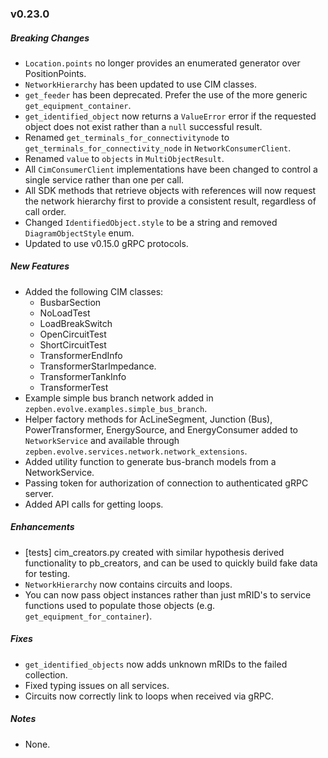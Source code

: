 ### v0.23.0

##### Breaking Changes
* `Location.points` no longer provides an enumerated generator over PositionPoints.
* `NetworkHierarchy` has been updated to use CIM classes.
* `get_feeder` has been deprecated. Prefer the use of the more generic `get_equipment_container`.
* `get_identified_object` now returns a `ValueError` error if the requested object does not exist rather than a `null` successful result.
* Renamed `get_terminals_for_connectivitynode` to `get_terminals_for_connectivity_node` in `NetworkConsumerClient`.
* Renamed `value` to `objects` in `MultiObjectResult`.
* All `CimConsumerClient` implementations have been changed to control a single service rather than one per call.
* All SDK methods that retrieve objects with references will now request the network hierarchy first to provide
  a consistent result, regardless of call order.
* Changed `IdentifiedObject.style` to be a string and removed `DiagramObjectStyle` enum.
* Updated to use v0.15.0 gRPC protocols.

##### New Features
* Added the following CIM classes:
  * BusbarSection
  * NoLoadTest
  * LoadBreakSwitch
  * OpenCircuitTest
  * ShortCircuitTest
  * TransformerEndInfo
  * TransformerStarImpedance.
  * TransformerTankInfo
  * TransformerTest
* Example simple bus branch network added in `zepben.evolve.examples.simple_bus_branch`.
* Helper factory methods for AcLineSegment, Junction (Bus), PowerTransformer, EnergySource, and EnergyConsumer added to `NetworkService` and available
through `zepben.evolve.services.network.network_extensions`.
* Added utility function to generate bus-branch models from a NetworkService.
* Passing token for authorization of connection to authenticated gRPC server.
* Added API calls for getting loops.

##### Enhancements
* [tests] cim_creators.py created with similar hypothesis derived functionality to pb_creators, and can be used to quickly build fake data for testing.
* `NetworkHierarchy` now contains circuits and loops.
* You can now pass object instances rather than just mRID's to service functions
  used to populate those objects (e.g. `get_equipment_for_container`).

##### Fixes
* `get_identified_objects` now adds unknown mRIDs to the failed collection.
* Fixed typing issues on all services.
* Circuits now correctly link to loops when received via gRPC.

##### Notes
* None.
